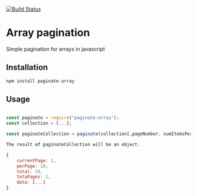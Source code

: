 [![Build Status](https://semaphoreci.com/api/v1/netanel7799/paginate-array/branches/master/badge.svg)](https://semaphoreci.com/netanel7799/paginate-array)

# Array pagination

Simple pagination for arrays in javascript
## Installation
```js
npm install paginate-array
```

## Usage

```js

const paginate = require("paginate-array");
const collection = [...];

const paginateCollection = paginate(collection[,pageNumber, numItemsPerPage]);

The result of paginateCollection will be an object:

{
    currentPage: 1,
    perPage: 10,
    total: 20,
    totaPages: 2,
    data: [...]
}
```
